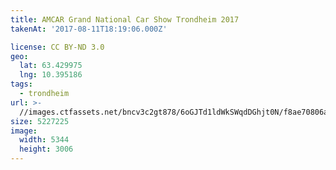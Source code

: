 ```yaml
---
title: AMCAR Grand National Car Show Trondheim 2017
takenAt: '2017-08-11T18:19:06.000Z'

license: CC BY-ND 3.0
geo:
  lat: 63.429975
  lng: 10.395186
tags:
  - trondheim
url: >-
  //images.ctfassets.net/bncv3c2gt878/6oGJTd1ldWkSWqdDGhjt0N/f8ae70806af93b71c501489f6d8d2c9b/amcar-grand-national-car-show-trondheim-2017_36111420340_o
size: 5227225
image:
  width: 5344
  height: 3006
---
```

